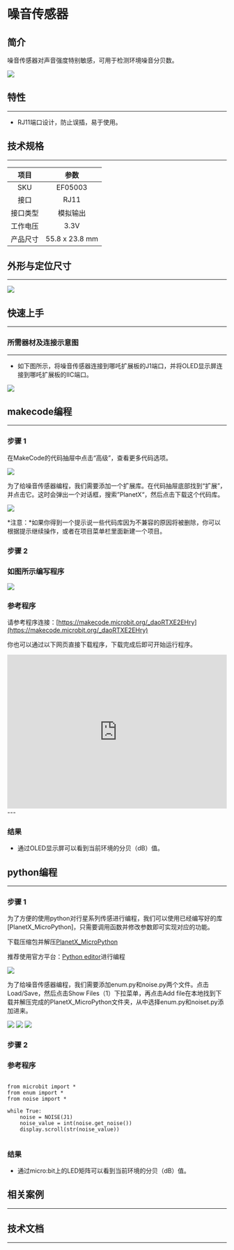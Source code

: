 # 噪音传感器

## 简介
噪音传感器对声音强度特别敏感，可用于检测环境噪音分贝数。

![](./images/05003_01.png)

## 特性
---
- RJ11端口设计，防止误插，易于使用。
## 技术规格
---

项目 | 参数 
:-: | :-: 
SKU|EF05003
接口|RJ11
接口类型|模拟输出
工作电压|3.3V
产品尺寸|55.8 x 23.8 mm





## 外形与定位尺寸
---


![](./images/05003_02.png)


## 快速上手
---

### 所需器材及连接示意图
---

- 如下图所示，将噪音传感器连接到哪吒扩展板的J1端口，并将OLED显示屏连接到哪吒扩展板的IIC端口。


![](./images/05003_03.png)

## makecode编程
---

### 步骤 1
在MakeCode的代码抽屉中点击“高级”，查看更多代码选项。

![](./images/05001_04.png)

为了给噪音传感器编程，我们需要添加一个扩展库。在代码抽屉底部找到“扩展”，并点击它。这时会弹出一个对话框，搜索”PlanetX“，然后点击下载这个代码库。

![](./images/05001_05.png)

*注意：*如果你得到一个提示说一些代码库因为不兼容的原因将被删除，你可以根据提示继续操作，或者在项目菜单栏里面新建一个项目。
### 步骤 2
### 如图所示编写程序

![](./images/05003_06.png)


### 参考程序
请参考程序连接：[https://makecode.microbit.org/_daoRTXE2EHry](https://makecode.microbit.org/_daoRTXE2EHry)

你也可以通过以下网页直接下载程序，下载完成后即可开始运行程序。

<div style="position:relative;height:0;padding-bottom:70%;overflow:hidden;"><iframe style="position:absolute;top:0;left:0;width:100%;height:100%;" src="https://makecode.microbit.org/#pub:_daoRTXE2EHry" frameborder="0" sandbox="allow-popups allow-forms allow-scripts allow-same-origin"></iframe></div>  
---

### 结果
- 通过OLED显示屏可以看到当前环境的分贝（dB）值。

## python编程
---


### 步骤 1
为了方便的使用python对行星系列传感进行编程，我们可以使用已经编写好的库[PlanetX_MicroPython]，只需要调用函数并修改参数即可实现对应的功能。

下载压缩包并解压[PlanetX_MicroPython](https://github.com/lionyhw/PlanetX_MicroPython/archive/master.zip)

推荐使用官方平台：[Python editor](https://python.microbit.org/v/2.0)进行编程

![](./images/05001_07.png)

为了给噪音传感器编程，我们需要添加enum.py和noise.py两个文件。点击Load/Save，然后点击Show Files（1）下拉菜单，再点击Add file在本地找到下载并解压完成的PlanetX_MicroPython文件夹，从中选择enum.py和noiset.py添加进来。

![](./images/05001_08.png)
![](./images/05001_09.png)
![](./images/05003_10.png)

### 步骤 2
### 参考程序
```

from microbit import *
from enum import *
from noise import *

while True:
    noise = NOISE(J1)
    noise_value = int(noise.get_noise())
    display.scroll(str(noise_value))
        
```


### 结果
- 通过micro:bit上的LED矩阵可以看到当前环境的分贝（dB）值。
## 相关案例
---

## 技术文档
---
